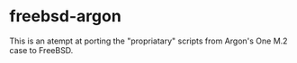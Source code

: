 # freebsd-argon

This is an atempt at porting the "propriatary" scripts from Argon's One M.2 case to FreeBSD.
